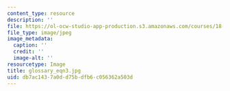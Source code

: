 ```yaml
---
content_type: resource
description: ''
file: https://ol-ocw-studio-app-production.s3.amazonaws.com/courses/18-013a-calculus-with-applications-spring-2005/db7ac1437a0dd75bdfb6c056362a503d_glossary_eqn3.jpg
file_type: image/jpeg
image_metadata:
  caption: ''
  credit: ''
  image-alt: ''
resourcetype: Image
title: glossary_eqn3.jpg
uid: db7ac143-7a0d-d75b-dfb6-c056362a503d
---
```

